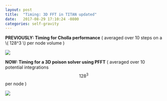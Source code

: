 ```yaml
---
layout: post
title:  "Timing: 3D FFT in TITAN updated"
date:   2017-08-29 17:10:24 -0800
categories: self-gravity
---
```


**PREVIOUSLY: Timing for Cholla performance**  ( averaged over 10 steps on a \\( 128^3 \\) per node volume )

<img src="{{ site.url }}assets/times_cholla.png">


**NOW: Timing for a 3D poison solver using PFFT** ( averaged over 10 potential integrations $$128^3$$ per node )

<img src="{{ site.url }}assets/images/times_pfft_new.png">
